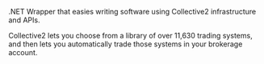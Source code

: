 .NET Wrapper that easies writing software using Collective2 infrastructure and APIs.

Collective2 lets you choose from a library of over 11,630 trading systems, and then lets you automatically trade those systems in your brokerage account.